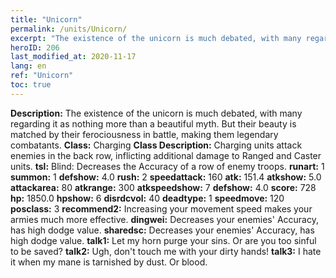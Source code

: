 ```yaml
---
title: "Unicorn"
permalink: /units/Unicorn/
excerpt: "The existence of the unicorn is much debated, with many regarding it as nothing more than a beautiful myth. But their beauty is matched by their ferociousness in battle, making them legendary combatants."
heroID: 206
last_modified_at: 2020-11-17
lang: en
ref: "Unicorn"
toc: true
---
```

 **Description:** The existence of the unicorn is much debated, with many regarding it as nothing more than a beautiful myth. But their beauty is matched by their ferociousness in battle, making them legendary combatants.
 **Class:** Charging
 **Class Description:** Charging units attack enemies in the back row, inflicting additional damage to Ranged and Caster units.
 **tsl:** Blind: Decreases the Accuracy of a row of enemy troops.
 **runart:** 1
 **summon:** 1
 **defshow:** 4.0
 **rush:** 2
 **speedattack:** 160
 **atk:** 151.4
 **atkshow:** 5.0
 **attackarea:** 80
 **atkrange:** 300
 **atkspeedshow:** 7
 **defshow:** 4.0
 **score:** 728
 **hp:** 1850.0
 **hpshow:** 6
 **disrdcvol:** 40
 **deadtype:** 1
 **speedmove:** 120
 **posclass:** 3
 **recommend2:** Increasing your movement speed makes your armies much more effective.
 **dingwei:** Decreases your enemies' Accuracy, has high dodge value.
 **sharedsc:** Decreases your enemies' Accuracy, has high dodge value.
 **talk1:** Let my horn purge your sins. Or are you too sinful to be saved?
 **talk2:** Ugh, don't touch me with your dirty hands!
 **talk3:** I hate it when my mane is tarnished by dust. Or blood.

